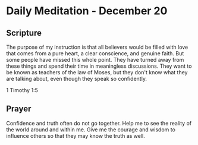 # Daily Meditation - December 20

## Scripture

The  purpose of my instruction is that all believers would be filled with  love that comes from a
pure heart, a clear conscience, and genuine  faith. But  some people have missed this whole
point. They have turned away from  these things and spend their time in meaningless discussions.
They  want to be known as teachers of the law of Moses, but they don't know  what they are talking
about, even though they speak so confidently.

1 Timothy 1:5


## Prayer

Confidence and truth often do not go together.  Help me to see the reality of the world around and
within me.  Give me the courage and wisdom to influence others so that they may know the truth as
well.

